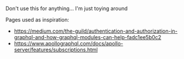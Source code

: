 Don't use this for anything... I'm just toying around

Pages used as inspiration:
 * https://medium.com/the-guild/authentication-and-authorization-in-graphql-and-how-graphql-modules-can-help-fadc1ee5b0c2
 * https://www.apollographql.com/docs/apollo-server/features/subscriptions.html